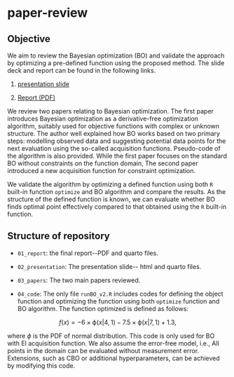 # paper-review

## Objective

We aim to review the Bayesian optimization (BO) and validate the approach by optimizing a pre-defined function using the proposed method.
The slide deck and report can be found in the following links.

1. [presentation slide](https://heartofsaigon.github.io/paper-review/02_presentation/BO-spresentation.html#/title-slide)
 
2. [Report (PDF)](https://heartofsaigon.github.io/paper-review/01_report/final-project-report.pdf)

We review two papers relating to Bayesian optimization. The first paper introduces Bayesian optimization as a derivative-free optimization algorithm, suitably used for objective functions with 
complex or unknown structure. The author well explained how BO works based on two primary steps: modelling observed data and suggesting potential data points for the next evaluation using the so-called acquisition functions. 
Pseudo-code of the algorithm is also provided. While the first paper focuses on the standard BO without constraints on the function domain, 
The second paper introduced a new acquisition function for constraint optimization.

We validate the algorithm by optimizing a defined function using both `R` built-in function `optimize` and BO algorithm and compare the results.
As the structure of the defined function is known, we can evaluate whether BO finds optimal point effectively compared to that obtained using the `R` built-in function.  

## Structure of repository

- `01_report`: the final report--PDF and quarto files.

- `02_presentation`: The presentation slide-- html and quarto files.

- `03_papers`: The two main papers reviewed.

- `04_code`: The only file `runBO_v2.R` includes codes for defining the object function and optimizing the function using both `optimize` function and BO algorithm.
The function optimized is defined as follows:

$$
f(x) = -6\times\mathrm \phi(x|4,1) - 7.5\times\mathrm \phi(x|7,1) + 1.3,
$$

where $\phi$ is the PDF of normal distribution. This code is only used for BO with EI acquisition function. We also assume the error-free model, i.e., 
All points in the domain can be evaluated without measurement error. Extensions, such as CBO or additional hyperparameters, can be achieved by modifying this code.  



